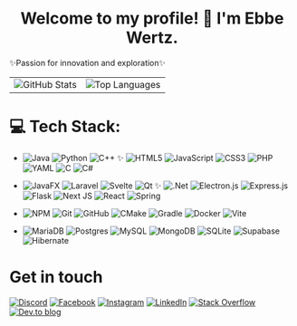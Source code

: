 <h1 style="text-align: center;">
    Welcome to my profile! 👋 I'm Ebbe Wertz.
</h1>

✨Passion for innovation and exploration✨

<table>
  <tr>
    <td>
      <img src="https://github-readme-stats.vercel.app/api?username=EbbeWertz&include_all_commits=true&count_private=true&show_icons=true&line_height=20&title_color=2B5BBD&icon_color=1124BB&text_color=A1A1A1&bg_color=0,000000,130F40" alt="GitHub Stats"/>
    </td>
    <td>
      <img src="https://github-readme-stats.vercel.app/api/top-langs?username=EbbeWertz&show_icons=true&locale=en&layout=compact&theme=chartreuse-dark" alt="Top Languages"/>
    </td>
  </tr>
</table>


# 💻 Tech Stack:
- ![Java](https://img.shields.io/badge/java-%23ED8B00.svg?style=flat&logo=openjdk&logoColor=white)
![Python](https://img.shields.io/badge/python-3670A0?style=flat&logo=python&logoColor=ffdd54)
![C++](https://img.shields.io/badge/c++-%2300599C.svg?style=flat&logo=c%2B%2B&logoColor=white)
✨
![HTML5](https://img.shields.io/badge/html5-%23E34F26.svg?style=flat&logo=html5&logoColor=white)
![JavaScript](https://img.shields.io/badge/javascript-%23323330.svg?style=flat&logo=javascript&logoColor=%23F7DF1E)
![CSS3](https://img.shields.io/badge/css3-%231572B6.svg?style=flat&logo=css3&logoColor=white)
![PHP](https://img.shields.io/badge/php-%23777BB4.svg?style=flat&logo=php&logoColor=white)
![YAML](https://img.shields.io/badge/yaml-%23ffffff.svg?style=flat&logo=yaml&logoColor=151515)
![C](https://img.shields.io/badge/c-%2300599C.svg?style=flat&logo=c&logoColor=white)
![C#](https://img.shields.io/badge/c%23-%23239120.svg?style=flat&logo=csharp&logoColor=white)  

 - ![JavaFX](https://img.shields.io/badge/javafx-%23FF0000.svg?style=flat&logo=javafx&logoColor=white)
![Laravel](https://img.shields.io/badge/laravel-%23FF2D20.svg?style=flat&logo=laravel&logoColor=white)
![Svelte](https://img.shields.io/badge/svelte-%23f1413d.svg?style=flat&logo=svelte&logoColor=white)
![Qt](https://img.shields.io/badge/Qt-%23217346.svg?style=for-the-badge&logo=Qt&logoColor=white)
✨
![.Net](https://img.shields.io/badge/.NET-5C2D91?style=flat&logo=.net&logoColor=white)
![Electron.js](https://img.shields.io/badge/Electron-191970?style=flat&logo=Electron&logoColor=white)
![Express.js](https://img.shields.io/badge/express.js-%23404d59.svg?style=flat&logo=express&logoColor=%2361DAFB)
![Flask](https://img.shields.io/badge/flask-%23000.svg?style=flat&logo=flask&logoColor=white)
![Next JS](https://img.shields.io/badge/Next-black?style=flat&logo=next.js&logoColor=white)
![React](https://img.shields.io/badge/react-%2320232a.svg?style=flat&logo=react&logoColor=%2361DAFB)
![Spring](https://img.shields.io/badge/spring-%236DB33F.svg?style=flat&logo=spring&logoColor=white)

 - ![NPM](https://img.shields.io/badge/NPM-%23CB3837.svg?style=flat&logo=npm&logoColor=white)
![Git](https://img.shields.io/badge/git-%23F05033.svg?style=flat&logo=git&logoColor=white)
![GitHub](https://img.shields.io/badge/github-%23121011.svg?style=flat&logo=github&logoColor=white)
![CMake](https://img.shields.io/badge/CMake-%23008FBA.svg?style=flat&logo=cmake&logoColor=white)
![Gradle](https://img.shields.io/badge/Gradle-02303A.svg?style=flat&logo=Gradle&logoColor=white)
![Docker](https://img.shields.io/badge/docker-%230db7ed.svg?style=flat&logo=docker&logoColor=white)
![Vite](https://img.shields.io/badge/vite-%23646CFF.svg?style=flat&logo=vite&logoColor=white)

 - ![MariaDB](https://img.shields.io/badge/MariaDB-003545?style=flat&logo=mariadb&logoColor=white)
![Postgres](https://img.shields.io/badge/postgres-%23316192.svg?style=flat&logo=postgresql&logoColor=white)
![MySQL](https://img.shields.io/badge/mysql-4479A1.svg?style=flat&logo=mysql&logoColor=white)
![MongoDB](https://img.shields.io/badge/MongoDB-%234ea94b.svg?style=flat&logo=mongodb&logoColor=white)
![SQLite](https://img.shields.io/badge/sqlite-%2307405e.svg?style=flat&logo=sqlite&logoColor=white)
![Supabase](https://img.shields.io/badge/Supabase-3ECF8E?style=flat&logo=supabase&logoColor=white)
![Hibernate](https://img.shields.io/badge/Hibernate-59666C?style=flat&logo=Hibernate&logoColor=white)

# Get in touch
[![Discord](https://img.shields.io/badge/Discord-%237289DA.svg?logo=discord&logoColor=white)](https://discord.com/users/ebbe4356)
[![Facebook](https://img.shields.io/badge/Facebook-%231877F2.svg?logo=Facebook&logoColor=white)](https://www.facebook.com/ebbe.wertz)
[![Instagram](https://img.shields.io/badge/Instagram-%23E4405F.svg?logo=Instagram&logoColor=white)](https://www.instagram.com/ebbe_w8/)
[![LinkedIn](https://img.shields.io/badge/LinkedIn-%230077B5.svg?logo=linkedin&logoColor=white)](https://www.linkedin.com/in/ebbe-wertz-a882b8235/)
[![Stack Overflow](https://img.shields.io/badge/-Stackoverflow-FE7A16?logo=stack-overflow&logoColor=white)](https://stackoverflow.com/users/25193993/ebbe-wertz) 
[![Dev.to blog](https://img.shields.io/badge/-dev.to-0A0A0A?logo=dev.to&logoColor=white)](https://dev.to/ebbewertz)
